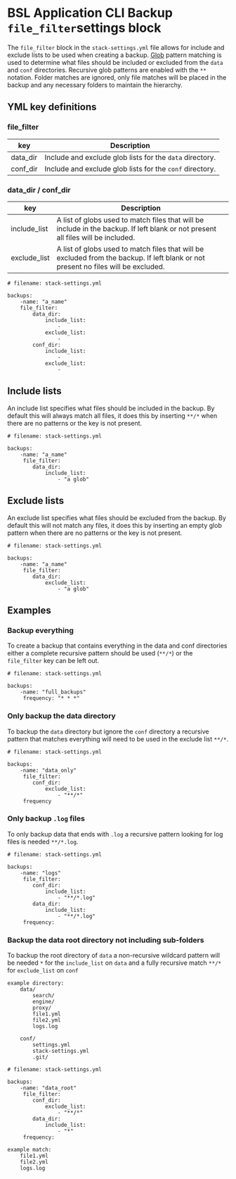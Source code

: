 # BSL Application CLI Backup `file_filter`settings block

The `file_filter` block in the `stack-settings.yml` file allows for include and exclude lists to be used when creating a backup. [Glob](https://en.wikipedia.org/wiki/Glob_(programming)) pattern matching is used to determine what files should be included or excluded from the `data` and `conf` directories. Recursive glob patterns are enabled with the `**` notation.
Folder matches are ignored, only file matches will be placed in the backup and any necessary folders to maintain the hierarchy.

## YML key definitions

### file_filter

| key          | Description                                                                     |
| ------------ | ------------------------------------------------------------------------------- |
| data_dir     | Include and exclude glob lists for the `data` directory.                        |
| conf_dir     | Include and exclude glob lists for the `conf` directory.                        |

### data_dir / conf_dir
| key          | Description                                                                                                                        |
| ------------ | ---------------------------------------------------------------------------------------------------------------------------------- |
| include_list | A list of globs used to match files that will be include in the backup. If left blank or not present all files will be included.   |
| exclude_list | A list of globs used to match files that will be excluded from the backup. If left blank or not present no files will be excluded. |


    # filename: stack-settings.yml

    backups:
        -name: "a_name"
        file_filter:
            data_dir:
                include_list:
                    -
                exclude_list:
                    -
            conf_dir:
                include_list:
                    -
                exclude_list:
                    -

## Include lists

An include list specifies what files should be included in the backup. By default this will always match all files, it does this by inserting `**/*` when there are no patterns or the key is not present.

    # filename: stack-settings.yml

    backups:
        -name: "a_name"
         file_filter:
            data_dir:
                include_list:
                    - "a glob"

## Exclude lists

An exclude list specifies what files should be excluded from the backup. By default this will not match any files, it does this by inserting an empty glob pattern when there are no patterns or the key is not present.

    # filename: stack-settings.yml

    backups:
        -name: "a_name"
         file_filter:
            data_dir:
                exclude_list:
                    - "a glob"


## Examples

### Backup everything

To create a backup that contains everything in the data and conf directories either a complete recursive pattern should be used (`**/*`) or the `file_filter` key can be left out.

    # filename: stack-settings.yml

    backups:
        -name: "full_backups"
         frequency: "* * *"



### Only backup the data directory

To backup the `data` directory but ignore the `conf` directory a recursive pattern that matches everything will need to be used in the exclude list `**/*`.

    # filename: stack-settings.yml

    backups:
        -name: "data_only"
         file_filter:
            conf_dir:
                exclude_list:
                    - "**/*"
         frequency

### Only backup `.log` files

To only backup data that ends with `.log` a recursive pattern looking for log files is needed `**/*.log`.

    # filename: stack-settings.yml

    backups:
        -name: "logs"
         file_filter:
            conf_dir:
                include_list:
                    - "**/*.log"
            data_dir:
                include_list:
                    - "**/*.log"
         frequency:


### Backup the data root directory not including sub-folders

To backup the root directory of `data` a non-recursive wildcard pattern will be needed `*` for the `include_list` on `data` and a fully recursive match `**/*` for `exclude_list` on `conf`

```
example directory:
    data/
        search/
        engine/
        proxy/
        file1.yml
        file2.yml
        logs.log

    conf/
        settings.yml
        stack-settings.yml
        .git/
```
    # filename: stack-settings.yml

    backups:
        -name: "data_root"
         file_filter:
            conf_dir:
                exclude_list:
                    - "**/*"
            data_dir:
                include_list:
                    - "*"
         frequency:


```
example match:
    file1.yml
    file2.yml
    logs.log
```

